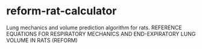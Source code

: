 # reform-rat-calculator
Lung mechanics and volume prediction algorithm for rats.  REFERENCE EQUATIONS FOR RESPIRATORY MECHANICS AND END-EXPIRATORY LUNG VOLUME IN RATS (REFORM)
